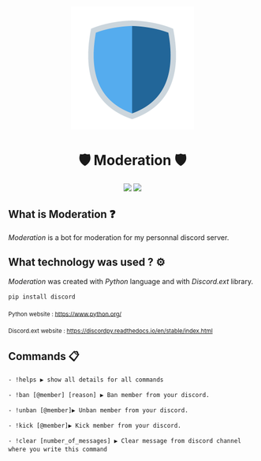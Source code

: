<p  align="center">
  <img src="./assets/readme/shield.png" width="250">
  <h1 align="center">
    🛡 Moderation 🛡
  </h1>
<p>

<p align="center">
    <img src="https://img.shields.io/github/last-commit/Fredericdrnl/Discord-pugs">
    <img src="https://img.shields.io/github/contributors/Fredericdrnl/Discord-pugs">
</p>

## What is Moderation ❓

*Moderation* is a bot for moderation for my personnal discord server.

## What technology was used ? ⚙️

*Moderation* was created with *Python* language and with *Discord.ext* library.

```
pip install discord
```

<sub>Python website : https://www.python.org/</sub>

<sub>Discord.ext website : https://discordpy.readthedocs.io/en/stable/index.html</sub>

## Commands 📋

`- !helps ▶️ show all details for all commands`

`- !ban [@member] [reason] ▶️ Ban member from your discord.`

`- !unban [@member]▶️ Unban member from your discord.`

`- !kick [@member]▶️ Kick member from your discord.`

`- !clear [number_of_messages] ▶️ Clear message from discord channel where you write this command`


